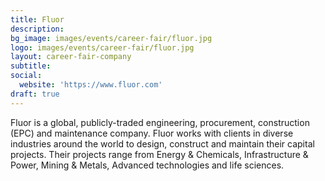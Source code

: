 ```yaml
---
title: Fluor
description: 
bg_image: images/events/career-fair/fluor.jpg
logo: images/events/career-fair/fluor.jpg
layout: career-fair-company
subtitle: 
social:
  website: 'https://www.fluor.com'
draft: true
---
```

Fluor is a global, publicly-traded engineering, procurement, construction (EPC) and maintenance company. Fluor works with clients in diverse industries around the world to design, construct and maintain their capital projects. Their projects range from Energy & Chemicals, Infrastructure & Power, Mining & Metals, Advanced technologies and life sciences.
